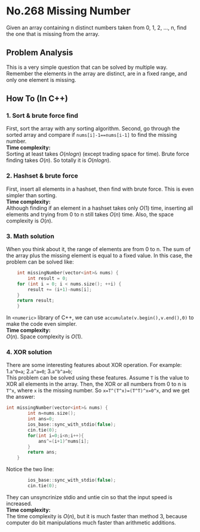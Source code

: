 No.268 Missing Number
=========
Given an array containing n distinct numbers taken from 0, 1, 2, ..., n, find the one that is missing from the array.

## Problem Analysis  

This is a very simple question that can be solved by multiple way. Remember the elements in the array are distinct, are in a fixed range, and only one element is missing.  

## How To (In C++)
### 1. Sort & brute force find
First, sort the array with any sorting algorithm. Second, go through the sorted array and compare if `nums[i]-1==nums[i-1]` to find the missing number.  
**Time complexity:**  
Sorting at least takes $O(nlogn)$ (except trading space for time). Brute force finding takes $O(n)$. So totally it is $O(nlogn)$.  

### 2. Hashset & brute force
First, insert all elements in a hashset, then find with brute force. This is even simpler than sorting.  
**Time complexity:**  
Although finding if an element in a hashset takes only $O(1)$ time, inserting all elements and trying from 0 to n still takes $O(n)$ time. Also, the space complexity is $O(n)$.  

### 3. Math solution  
When you think about it, the range of elements are from 0 to n. The sum of the array plus the missing element is equal to a fixed value. In this case, the problem can be solved like:  
```C++
    int missingNumber(vector<int>& nums) {
        int result = 0;
    for (int i = 0; i < nums.size(); ++i) {
        result += (i+1)-nums[i];
    }
    return result;
    }
```
In `<numeric>` library of C++, we can use `accumulate(v.begin(),v.end(),0)` to make the code even simpler.  
**Time complexity:**  
$O(n)$. Space complexity is $O(1)$.

### 4. XOR solution
There are some interesting features about XOR operation. For example:
1.`a^0=a`;
2.`a^a=0`;
3.`a^b^a=b`;  
This problem can be solved using these features. Assume `T` is the value to XOR all elements in the array. Then, the XOR or all numbers from 0 to n is `T^x`, where `x` is the missing number. So `x=T^(T^x)=(T^T)^x=0^x`, and we get the answer:  
```C++
int missingNumber(vector<int>& nums) {
        int n=nums.size();
        int ans=0;
        ios_base::sync_with_stdio(false);
        cin.tie(0);
        for(int i=0;i<n;i++){
            ans^=(i+1)^nums[i];
        }
        return ans;
    }
```
Notice the two line:  
```C++
        ios_base::sync_with_stdio(false);
        cin.tie(0);
```
They can unsyncrinize stdio and untie cin so that the input speed is increased.  
**Time complexity:**  
The time complexity is $O(n)$, but it is much faster than method 3, because computer do bit manipulations much faster than arithmetic additions.  




